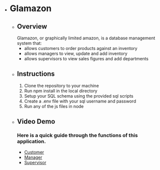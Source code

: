 * # Glamazon 
    * ## Overview
        Glamazon, or graphically limited amazon, is a database management system that:
        * allows customers to order products against an inventory
        * allows managers to view, update and add inventory
        * allows supervisors to view sales figures and add departments
    * ## Instructions
        1. Clone the repository to your machine
        2. Run npm install in the local directory
        3. Setup your SQL schema using the provided sql scripts
        4. Create a .env file with your sql username and password
        5. Run any of the js files in node
    * ## Video Demo
        ### Here is a quick guide through the functions of this application.
        * [Customer](https://drive.google.com/file/d/1WCRFDJx0PZk8f4J4q634spiioKr2Yde3/view)
        * [Manager](https://drive.google.com/file/d/1CGg8MOGAB4hdXYM8UGzxaCmBRKR9Y9gm/view)
        * [Supervisor](https://drive.google.com/file/d/12DWBmG7mqGYkhILZvteL8APIsRrOwz1s/view)
